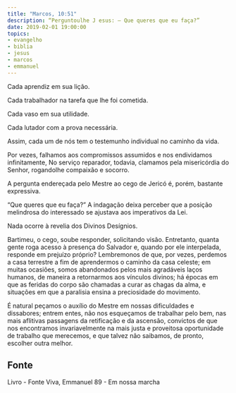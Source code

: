 ```yaml
---
title: "Marcos, 10:51"
description: “Perguntou­lhe J esus: — Que queres que eu faça?”
date: 2019-02-01 19:00:00
topics: 
- evangelho
- biblia
- jesus
- marcos
- emmanuel
---
```


Cada aprendiz em sua lição.

Cada trabalhador na tarefa que lhe foi cometida.

Cada vaso em sua utilidade.

Cada lutador com a prova necessária.

Assim, cada um de nós tem o testemunho individual no caminho da vida.

Por vezes, falhamos aos compromissos assumidos e nos endividamos
infinitamente, No serviço reparador, todavia, clamamos pela misericórdia do
Senhor, rogando­lhe compaixão e socorro.

A pergunta endereçada pelo Mestre ao cego de Jericó é, porém, bastante
expressiva.

“Que queres que eu faça?”
A indagação deixa perceber que a posição melindrosa do interessado se
ajustava aos imperativos da Lei.

Nada ocorre à revelia dos Divinos Desígnios.

Bartimeu, o cego, soube responder, solicitando visão. Entretanto, quanta
gente roga acesso à presença do Salvador e, quando por ele interpelada, responde em
prejuízo próprio?
Lembremo­nos de que, por vezes, perdemos a casa terrestre a fim de
aprendermos o caminho da casa celeste; em muitas ocasiões, somos abandonados
pelos mais agradáveis laços humanos, de maneira a retornarmos aos vínculos
divinos; há épocas em que as feridas do corpo são chamadas a curar as chagas da
alma, e situações em que a paralisia ensina a preciosidade do movimento.

É natural peçamos o auxílio do Mestre em nossas dificuldades e dissabores;
entrem entes, não nos esqueçamos de trabalhar pelo bem, nas mais aflitivas
passagens da retificação e da ascensão, convictos de que nos encontramos
invariavelmente na mais justa e proveitosa oportunidade de trabalho que
merecemos, e que talvez não saibamos, de pronto, escolher outra melhor.


## Fonte
Livro - Fonte Viva, Emmanuel
89 - Em nossa marcha
